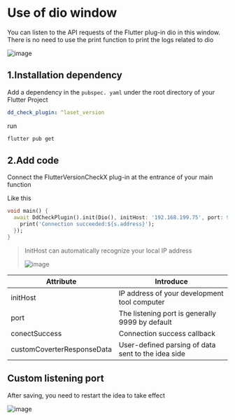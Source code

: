 # Use of dio window

You can listen to the API requests of the Flutter plug-in dio in this window. There is no need to use the print function
to print the logs related to dio

![image](https://user-images.githubusercontent.com/29020213/216746543-fb9ea063-3250-4d53-b3ef-0aeba89fc871.png)


## 1.Installation dependency

Add a dependency in the `pubspec. yaml` under the root directory of your Flutter Project

```yaml
dd_check_plugin: ^laset_version
```

run

```bash
flutter pub get
```

## 2.Add code

Connect the FlutterVersionCheckX plug-in at the entrance of your main function

Like this

```dart
void main() {
  await DdCheckPlugin().init(Dio(), initHost: '192.168.199.75', port: 9999, conectSuccess: (Socket s) {
    print('Connection succeeded:${s.address}');
  });
}
```

> 
> InitHost can automatically recognize your local IP address
> 
> ![image](https://user-images.githubusercontent.com/29020213/216746356-58ca9a3b-0df0-41c3-b319-d38945694727.png)


| Attribute                  | Introduce                                          |
|----------------------------|----------------------------------------------------|
| initHost                   | IP address of your development tool computer       |
| port                       | The listening port is generally 9999 by default    |
| conectSuccess              | Connection success callback                        |
| customCoverterResponseData | User-defined parsing of data sent to the idea side |

## Custom listening port

After saving, you need to restart the idea to take effect

![image](https://user-images.githubusercontent.com/29020213/216746563-f8c6522b-7828-488c-953d-8fdbe3f6717d.png)



